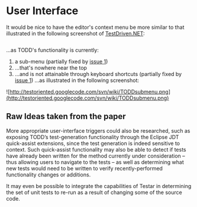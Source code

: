 # User Interface #

It would be nice to have the editor's context menu be more similar to that illustrated in the following  screenshot of [TestDriven.NET](http://www.testdriven.net/):

![![](http://www.testdriven.net/images/content_vs1-small.png)](http://www.testdriven.net/images/content_vs1.png)

...as TODD's functionality is currently:
  1. a sub-menu (partially fixed by [issue 1](http://code.google.com/p/testoriented/issues/detail?id=1))
  1. ...that's nowhere near the top
  1. ...and is not attainable through keyboard shortcuts (partially fixed by [issue 1](http://code.google.com/p/testoriented/issues/detail?id=1))
...as illustrated in the following screenshot:

![http://testoriented.googlecode.com/svn/wiki/TODDsubmenu.png](http://testoriented.googlecode.com/svn/wiki/TODDsubmenu.png)

## Raw Ideas taken from the paper ##

More appropriate user-interface triggers could also be researched, such as exposing TODD’s test-generation functionality through the Eclipse JDT quick-assist extensions, since the test generation is indeed sensitive to context. Such quick-assist functionality may also be able to detect if tests have already been written for the method currently under consideration – thus allowing users to navigate to the tests – as well as determining what new tests would need to be written to verify recently-performed functionality changes or additions.

It may even be possible to integrate the capabilities of Testar in determining the set of unit tests to re-run as a result of changing some of the source code.



